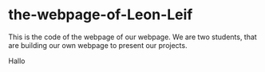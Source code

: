 # the-webpage-of-Leon-Leif
This is the code of the webpage of our webpage.
We are two students, that are building our own webpage to present our projects.
<p>Hallo</p>
